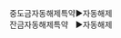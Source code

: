 <link rel="stylesheet" href="../_res/darkmode.css">  


중도금자동해제특약▶<span class="r">자동해제</span>  
잔금자동해제특약ㅤ▶<span class="t">자동해제</span>  
